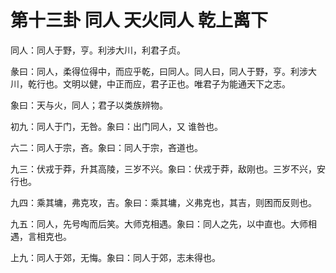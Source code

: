 # 第十三卦 同人 天火同人 乾上离下


同人：同人于野，亨。利涉大川，利君子贞。

彖曰：同人，柔得位得中，而应乎乾，曰同人。同人曰，同人于野，亨。利涉大川，乾行也。文明以健，中正而应，君子正也。唯君子为能通天下之志。

象曰：天与火，同人；君子以类族辨物。

初九：同人于门，无咎。象曰：出门同人，又 谁咎也。

六二：同人于宗，吝。象曰：同人于宗，吝道也。

九三：伏戎于莽，升其高陵，三岁不兴。象曰：伏戎于莽，敌刚也。三岁不兴，安行也。

九四：乘其墉，弗克攻，吉。象曰：乘其墉，义弗克也，其吉，则困而反则也。

九五：同人，先号啕而后笑。大师克相遇。象曰：同人之先，以中直也。大师相遇，言相克也。

上九：同人于郊，无悔。象曰：同人于郊，志未得也。
